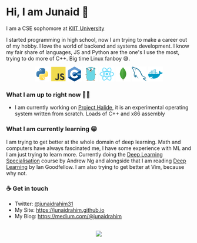# Hi, I am Junaid 👋

I am a CSE sophomore at [KIIT University](https://kiit.ac.in/)

I started programming in high school, now I am trying to make a career out of my hobby. I love the world of backend and systems development. I know my fair share of languages, JS and Python are the one's I use the most, trying to do more of C++. Big time Linux fanboy 😅.

<p align="center">
  <img width="40px" src="https://raw.githubusercontent.com/devicons/devicon/master/icons/python/python-original.svg" />
  <img width="40px" src="https://raw.githubusercontent.com/devicons/devicon/master/icons/javascript/javascript-original.svg" />
  <img width="40px" src="https://raw.githubusercontent.com/devicons/devicon/master/icons/cplusplus/cplusplus-original.svg" />
  <img width="40px" src="https://raw.githubusercontent.com/devicons/devicon/master/icons/go/go-original.svg" />
  <img width="40px" src="https://raw.githubusercontent.com/devicons/devicon/master/icons/react/react-original.svg" />
  <img width="40px" src="https://raw.githubusercontent.com/devicons/devicon/master/icons/mongodb/mongodb-original.svg" />
  <img width="40px" src="https://raw.githubusercontent.com/devicons/devicon/master/icons/mysql/mysql-original.svg" />
  <img width="40px" src="https://raw.githubusercontent.com/devicons/devicon/master/icons/docker/docker-plain.svg" />
</p>


### What I am up to right now 👨‍💻 

* I am currently working on [Project Halide](https://github.com/DSC-KIIT/project-halide), it is an experimental operating system written from scratch. Loads of C++ and x86 assembly

### What I am currently learning 😁

I am trying to get better at the whole domain of deep learning. Math and computers have always fascinated me, I have some experience with ML and I am just trying to learn more. 
Currently doing the [Deep Learning Specialisation](https://www.coursera.org/specializations/deep-learning) course by Andrew Ng and alongside that I am reading [Deep Learning](https://www.deeplearningbook.org/) by Ian Goodfellow. I am also trying to get better at Vim, because why not.

### ☕ Get in touch 
* Twitter: [@junaidrahim31](https://twitter.com/junaidrahim31)
* My Site: https://junaidrahim.github.io
* My Blog: https://medium.com/@junaidrahim

<br>

<div align="center">
<img src="https://github-readme-stats.vercel.app/api?username=junaidrahim&show_icons=true&theme=tokyonight" />
</div>
